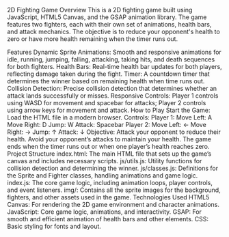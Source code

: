 2D Fighting Game
Overview
This is a 2D fighting game built using JavaScript, HTML5 Canvas, and the GSAP animation library. The game features two fighters, each with their own set of animations, health bars, and attack mechanics. The objective is to reduce your opponent's health to zero or have more health remaining when the timer runs out.

Features
Dynamic Sprite Animations: Smooth and responsive animations for idle, running, jumping, falling, attacking, taking hits, and death sequences for both fighters.
Health Bars: Real-time health bar updates for both players, reflecting damage taken during the fight.
Timer: A countdown timer that determines the winner based on remaining health when time runs out.
Collision Detection: Precise collision detection that determines whether an attack lands successfully or misses.
Responsive Controls: Player 1 controls using WASD for movement and spacebar for attacks; Player 2 controls using arrow keys for movement and attack.
How to Play
Start the Game: Load the HTML file in a modern browser.
Controls:
Player 1:
Move Left: A
Move Right: D
Jump: W
Attack: Spacebar
Player 2:
Move Left: ←
Move Right: →
Jump: ↑
Attack: ↓
Objective:
Attack your opponent to reduce their health.
Avoid your opponent’s attacks to maintain your health.
The game ends when the timer runs out or when one player’s health reaches zero.
Project Structure
index.html: The main HTML file that sets up the game’s canvas and includes necessary scripts.
js/utils.js: Utility functions for collision detection and determining the winner.
js/classes.js: Definitions for the Sprite and Fighter classes, handling animations and game logic.
index.js: The core game logic, including animation loops, player controls, and event listeners.
img/: Contains all the sprite images for the background, fighters, and other assets used in the game.
Technologies Used
HTML5 Canvas: For rendering the 2D game environment and character animations.
JavaScript: Core game logic, animations, and interactivity.
GSAP: For smooth and efficient animation of health bars and other elements.
CSS: Basic styling for fonts and layout.
